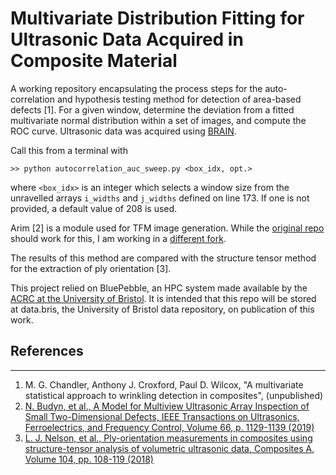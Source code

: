 # Multivariate Distribution Fitting for Ultrasonic Data Acquired in Composite Material

A working repository encapsulating the process steps for the auto-correlation and
hypothesis testing method for detection of area-based defects [1]. For a given
window, determine the deviation from a fitted multivariate normal distribution
within a set of images, and compute the ROC curve. Ultrasonic data was acquired
using [BRAIN](https://github.com/ndtatbristol/brain1).

Call this from a terminal with 
```
>> python autocorrelation_auc_sweep.py <box_idx, opt.>
```
where `<box_idx>` is an integer which selects a window size from the unravelled
arrays `i_widths` and `j_widths` defined on line 173. If one is not provided, a
default value of 208 is used.

Arim [2] is a module used for TFM image generation. While the [original repo](https://github.com/ndtatbristol/arim)
should work for this, I am working in a [different fork](https://github.com/mgchandler/arim-mgc).

The results of this method are compared with the structure tensor method for the
extraction of ply orientation [3].

This project relied on BluePebble, an HPC system made available by the [ACRC at
the University of Bristol](https://www.bristol.ac.uk/acrc). It is intended that
this repo will be stored at data.bris, the University of Bristol data
repository, on publication of this work.

## References
----------
1. M. G. Chandler, Anthony J. Croxford, Paul D. Wilcox, "A multivariate statistical approach to wrinkling
   detection in composites", (unpublished)
2. [N. Budyn, et al., A Model for Multiview Ultrasonic Array Inspection of
   Small Two-Dimensional Defects, IEEE Transactions on Ultrasonics,
   Ferroelectrics, and Frequency Control, Volume 66, p. 1129-1139
   (2019)](https://doi.org/10.1109/TUFFC.2019.2909988)
4. [L. J. Nelson, et al., Ply-orientation measurements in composites using
   structure-tensor analysis of volumetric ultrasonic data, Composites A,
   Volume 104, pp. 108-119 (2018)](https://doi.org/10.1016/j.compositesa.2017.10.027)
